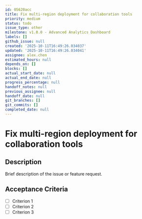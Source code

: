 ```yaml
---
id: 05620acc
title: Fix multi-region deployment for collaboration tools
priority: medium
status: todo
issue_type: other
milestone: v1.8.0 - Advanced Analytics Dashboard
labels: []
github_issue: null
created: '2025-10-11T16:49:26.034037'
updated: '2025-10-11T16:49:26.034041'
assignee: alex.chen
estimated_hours: null
depends_on: []
blocks: []
actual_start_date: null
actual_end_date: null
progress_percentage: null
handoff_notes: null
previous_assignee: null
handoff_date: null
git_branches: []
git_commits: []
completed_date: null
---
```


# Fix multi-region deployment for collaboration tools

## Description

Brief description of the issue or feature request.

## Acceptance Criteria

- [ ] Criterion 1
- [ ] Criterion 2
- [ ] Criterion 3